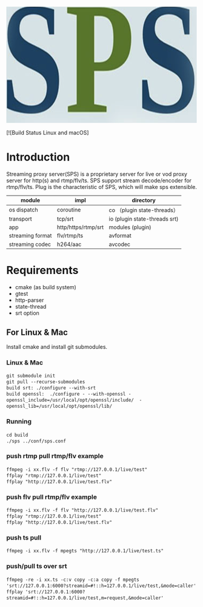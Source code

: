 <p align="center">
  <a href="https://github.com/byrcoder/sps">
    <img alt="SPS" src="doc/sps.png" width="712" height="306"/>
  </a>
</p>

[![Build Status Linux and macOS]

# Introduction

  Streaming proxy server(SPS) is a proprietary server for live or vod proxy server for http(s) and
  rtmp/flv/ts. SPS support stream decode/encoder for rtmp/flv/ts. Plug is the characteristic of SPS, 
  which will make sps extensible. 
  
  |  module |   impl    |     directory  |
  |  -----------------|------------- |--------------------|
  | os dispatch       | coroutine    |      co  （plugin state-threads） |
  | transport         | tcp/srt      |      io   (plugin state-threads srt) |
  | app               | http/https/rtmp/srt    |      modules (plugin)                |
  | streaming format         | flv/rtmp/ts  |      avformat      |
  | streaming codec   | h264/aac  |      avcodec      |
  
# Requirements

* cmake (as build system)
* gtest
* http-parser
* state-thread
* srt option

## For Linux & Mac

Install cmake and install git submodules.

### Linux & Mac
```
git submodule init
git pull --recurse-submodules
build srt: ./configure --with-srt
build openssl:  ./configure - --with-openssl -openssl_include=/usr/local/opt/openssl/include/  -openssl_lib=/usr/local/opt/openssl/lib/ 
```

### Running
```
cd build
./sps ../conf/sps.conf
```

### push rtmp pull rtmp/flv example 
```
ffmpeg -i xx.flv -f flv "rtmp://127.0.0.1/live/test"
ffplay "rtmp://127.0.0.1/live/test"
ffplay "http://127.0.0.1/live/test.flv"
```

### push flv pull rtmp/flv example 
```
ffmpeg -i xx.flv -f flv "http://127.0.0.1/live/test.flv"
ffplay "rtmp://127.0.0.1/live/test"
ffplay "http://127.0.0.1/live/test.flv"
```

### push ts pull
```
ffmpeg -i xx.flv -f mpegts "http://127.0.0.1/live/test.ts"
```

###  push/pull ts over srt
```
ffmpeg -re -i xx.ts -c:v copy -c:a copy -f mpegts 'srt://127.0.0.1:6000?streamid=#!::h=127.0.0.1/live/test,&mode=caller'
ffplay 'srt://127.0.0.1:6000?streamid=#!::h=127.0.0.1/live/test,m=request,&mode=caller'
```
